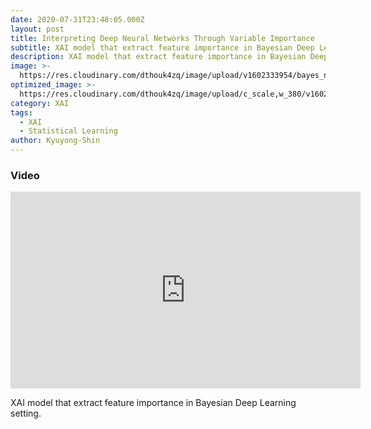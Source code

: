 ```yaml
---
date: 2020-07-31T23:48:05.000Z
layout: post
title: Interpreting Deep Neural Networks Through Variable Importance
subtitle: XAI model that extract feature importance in Bayesian Deep Learning setting.
description: XAI model that extract feature importance in Bayesian Deep Learning setting.
image: >-
  https://res.cloudinary.com/dthouk4zq/image/upload/v1602333954/bayes_nn_nqurjs.png
optimized_image: >-
  https://res.cloudinary.com/dthouk4zq/image/upload/c_scale,w_380/v1602333954/bayes_nn_nqurjs.png
category: XAI
tags:
  - XAI
  - Statistical Learning
author: Kyuyong-Shin
---
```


### Video
<iframe width="560" height="315" src="https://www.youtube.com/embed/vWCpziECyAw" frameborder="0" allow="accelerometer; autoplay; clipboard-write; encrypted-media; gyroscope; picture-in-picture" allowfullscreen></iframe>

XAI model that extract feature importance in Bayesian Deep Learning setting.